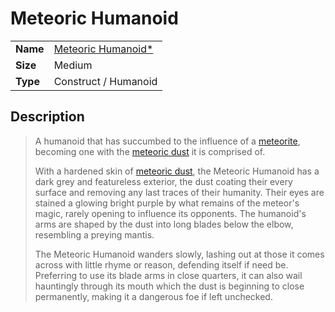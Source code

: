 # Meteoric Humanoid

|||
| --- | --- |
| **Name** | [Meteoric Humanoid*](https://www.dndbeyond.com/monsters/1767274-meteoric-humanoid) |
| **Size** | Medium |
| **Type** | Construct / Humanoid |

## Description

> A humanoid that has succumbed to the influence of a [meteorite](../items/meteoric/meteorite.md), becoming one with the [meteoric dust](../items/meteoric/meteoric-dust.md) it is comprised of.
>
> With a hardened skin of [meteoric dust](../items/meteoric/meteoric-dust.md), the Meteoric Humanoid has a dark grey and featureless exterior, the dust coating their every surface and removing any last traces of their humanity. Their eyes are stained a glowing bright purple by what remains of the meteor's magic, rarely opening to influence its opponents. The humanoid's arms are shaped by the dust into long blades below the elbow, resembling a preying mantis.
>
> The Meteoric Humanoid wanders slowly, lashing out at those it comes across with little rhyme or reason, defending itself if need be. Preferring to use its blade arms in close quarters, it can also wail hauntingly through its mouth which the dust is beginning to close permanently, making it a dangerous foe if left unchecked.
